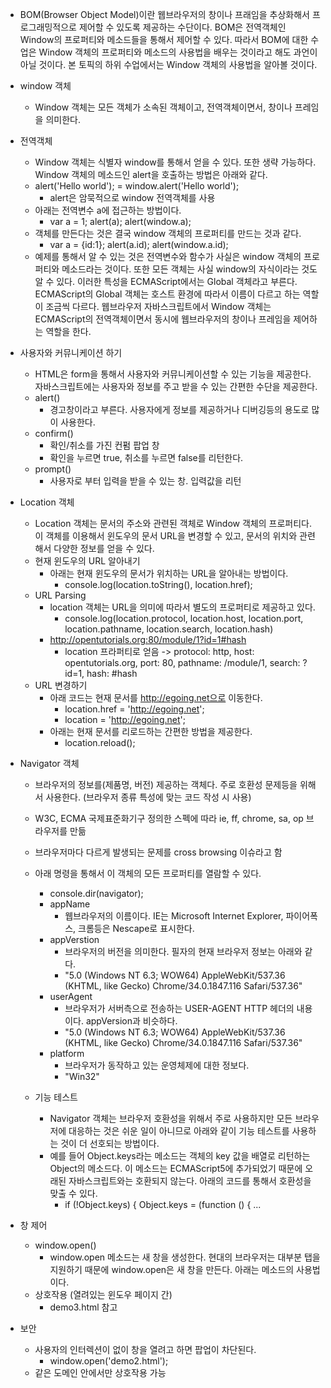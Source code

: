 * BOM(Browser Object Model)이란 웹브라우저의 창이나 프래임을 추상화해서 프로그래밍적으로 제어할 수 있도록 제공하는 수단이다. BOM은 전역객체인 Window의 프로퍼티와 메소드들을 통해서 제어할 수 있다. 따라서 BOM에 대한 수업은 Window 객체의 프로퍼티와 메소드의 사용법을 배우는 것이라고 해도 과언이 아닐 것이다. 본 토픽의 하위 수업에서는 Window 객체의 사용법을 알아볼 것이다.

* window 객체
  * Window 객체는 모든 객체가 소속된 객체이고, 전역객체이면서, 창이나 프레임을 의미한다. 

* 전역객체
  * Window 객체는 식별자 window를 통해서 얻을 수 있다. 또한 생략 가능하다. Window 객체의 메소드인 alert을 호출하는 방법은 아래와 같다.
  * alert('Hello world'); = window.alert('Hello world');
    * alert은 암묵적으로 window 전역객체를 사용
  * 아래는 전역변수 a에 접근하는 방법이다.  
    * var a = 1; alert(a); alert(window.a);
  * 객체를 만든다는 것은 결국 window 객체의 프로퍼티를 만드는 것과 같다.
    * var a = {id:1}; alert(a.id); alert(window.a.id);
  * 예제를 통해서 알 수 있는 것은 전역변수와 함수가 사실은 window 객체의 프로퍼티와 메소드라는 것이다. 또한 모든 객체는 사실 window의 자식이라는 것도 알 수 있다. 이러한 특성을 ECMAScript에서는 Global 객체라고 부른다. ECMAScript의 Global 객체는 호스트 환경에 따라서 이름이 다르고 하는 역할이 조금씩 다르다. 웹브라우저 자바스크립트에서 Window 객체는 ECMAScript의 전역객체이면서 동시에 웹브라우저의 창이나 프레임을 제어하는 역할을 한다.

* 사용자와 커뮤니케이션 하기
  * HTML은 form을 통해서 사용자와 커뮤니케이션할 수 있는 기능을 제공한다. 자바스크립트에는 사용자와 정보를 주고 받을 수 있는 간편한 수단을 제공한다.
  * alert()
    * 경고창이라고 부른다. 사용자에게 정보를 제공하거나 디버깅등의 용도로 많이 사용한다.
  * confirm()
    * 확인/취소를 가진 컨펌 팝업 창
    * 확인을 누르면 true, 취소를 누르면 false를 리턴한다.
  * prompt()
    * 사용자로 부터 입력을 받을 수 있는 창. 입력값을 리턴

* Location 객체
  * Location 객체는 문서의 주소와 관련된 객체로 Window 객체의 프로퍼티다. 이 객체를 이용해서 윈도우의 문서 URL을 변경할 수 있고, 문서의 위치와 관련해서 다양한 정보를 얻을 수 있다.
  * 현재 윈도우의 URL 알아내기
    * 아래는 현재 윈도우의 문서가 위치하는 URL을 알아내는 방법이다.
      * console.log(location.toString(), location.href);
  * URL Parsing
    * location 객체는 URL을 의미에 따라서 별도의 프로퍼티로 제공하고 있다. 
      * console.log(location.protocol, location.host, location.port, location.pathname, location.search, location.hash)
    * http://opentutorials.org:80/module/1?id=1#hash
      * location 프라퍼티로 얻음 -> protocol: http, host: opentutorials.org, port: 80, pathname: /module/1, search: ?id=1, hash: #hash
  * URL 변경하기
    * 아래 코드는 현재 문서를 http://egoing.net으로 이동한다.
      * location.href = 'http://egoing.net';
      * location = 'http://egoing.net';
    * 아래는 현재 문서를 리로드하는 간편한 방법을 제공한다.
      * location.reload();

* Navigator 객체
  * 브라우저의 정보를(제품명, 버전) 제공하는 객체다. 주로 호환성 문제등을 위해서 사용한다. (브라우저 종류 특성에 맞는 코드 작성 시 사용) 
  * W3C, ECMA 국제표준화기구 정의한 스펙에 따라 ie, ff, chrome, sa, op 브라우저를 만듦
  * 브라우저마다 다르게 발생되는 문제를 cross browsing 이슈라고 함

  * 아래 명령을 통해서 이 객체의 모든 프로퍼티를 열람할 수 있다.
    * console.dir(navigator);
    * appName
      * 웹브라우저의 이름이다. IE는 Microsoft Internet Explorer, 파이어폭스, 크롬등은 Nescape로 표시한다.
    * appVerstion
      * 브라우저의 버전을 의미한다. 필자의 현재 브라우저 정보는 아래와 같다.
      * "5.0 (Windows NT 6.3; WOW64) AppleWebKit/537.36 (KHTML, like Gecko) Chrome/34.0.1847.116 Safari/537.36"
    * userAgent
      * 브라우저가 서버측으로 전송하는 USER-AGENT HTTP 헤더의 내용이다. appVersion과 비슷하다.
      * "5.0 (Windows NT 6.3; WOW64) AppleWebKit/537.36 (KHTML, like Gecko) Chrome/34.0.1847.116 Safari/537.36"
    * platform
      * 브라우저가 동작하고 있는 운영체제에 대한 정보다.
      * "Win32"

  * 기능 테스트
    * Navigator 객체는 브라우저 호환성을 위해서 주로 사용하지만 모든 브라우저에 대응하는 것은 쉬운 일이 아니므로 아래와 같이 기능 테스트를 사용하는 것이 더 선호되는 방법이다. 
    * 예를 들어 Object.keys라는 메소드는 객체의 key 값을 배열로 리턴하는 Object의 메소드다. 이 메소드는 ECMAScript5에 추가되었기 때문에 오래된 자바스크립트와는 호환되지 않는다. 아래의 코드를 통해서 호환성을 맞출 수 있다. 
      * if (!Object.keys) {
         Object.keys = (function () {
             ...

* 창 제어
  * window.open()
    * window.open 메소드는 새 창을 생성한다. 현대의 브라우저는 대부분 탭을 지원하기 때문에 window.open은 새 창을 만든다. 아래는 메소드의 사용법이다.
  * 상호작용 (열려있는 윈도우 페이지 간)
    * demo3.html 참고

* 보안
  * 사용자의 인터렉션이 없이 창을 열려고 하면 팝업이 차단된다.
    * window.open('demo2.html'); 
  * 같은 도메인 안에서만 상호작용 가능
  
